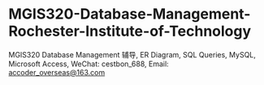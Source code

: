 # MGIS320-Database-Management-Rochester-Institute-of-Technology
MGIS320 Database Management 辅导, ER Diagram, SQL Queries, MySQL, Microsoft Access, WeChat: cestbon_688, Email: accoder_overseas@163.com
